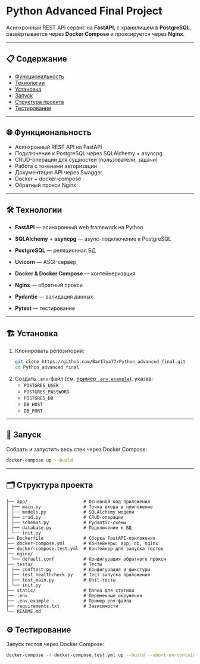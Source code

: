 # Python Advanced Final Project

Асинхронный REST API сервис на **FastAPI**, с хранилищем в **PostgreSQL**, развёртывается через **Docker Compose** и проксируется через **Nginx**.

---

## 📋 Содержание

- [Функциональность](#functional)
- [Технологии](#technologies)
- [Установка](#installation)
- [Запуск](#run)
- [Структура проекта](#structure)
- [Тестирование](#testing)

---

## 🌐 Функциональность<a id="functional"></a>

- Асинхронный REST API на FastAPI
- Подключение к PostgreSQL через SQLAlchemy + asyncpg
- CRUD-операции для сущностей (пользователи, задачи)
- Работа с токенами авторизации
- Документация API через Swagger
- Docker + docker-compose
- Обратный прокси Nginx

---

## 🛠️ Технологии <a id="technologies"></a>

- **FastAPI** — асинхронный web framework на Python
- **SQLAlchemy** + **asyncpg** — async-подключение к PostgreSQL
- **PostgreSQL** — реляционная БД
- **Uvicorn** — ASGI-сервер
- **Docker & Docker Compose** — контейнеризация
- **Nginx** — обратный прокси
- **Pydantic** — валидация данных
- **Pytest** — тестирование

  [//]: # (- **pytest** + **pytest-asyncio** — тестирование)

---

## 🏗️ Установка <a id="installation"></a>

1. Клонировать репозиторий:
    ```bash
    git clone https://github.com/BarIlya77/Python_advanced_final.git
    cd Python_advanced_final
    ```
2. Создать `.env`-файл (см. [пример `.env.example`](./.env.example)), указав:
    - `POSTGRES_USER`
    - `POSTGRES_PASSWORD`
    - `POSTGRES_DB`
    - `DB_HOST`
    - `DB_PORT`

---

## 🚀 Запуск <a id="run"></a>

Собрать и запустить весь стек через Docker Compose:
```bash
docker-compose up --build
```

---

## 🗂️ Структура проекта <a id="structure"></a>

```
├── app/                     # Основной код приложения
│ ├── main.py                # Точка входа в приложение
│ ├── models.py              # SQLAlchemy модели
│ ├── crud.py                # CRUD-операции
│ ├── schemas.py             # Pydantic-схемы
│ ├── database.py            # Подключение к БД
│ └── init.py
├── Dockerfile               # Сборка FastAPI-приложения
├── docker-compose.yml       # Контейнеры: app, db, nginx
├── docker-compose.test.yml  # Контейнер для запуска тестов
├── nginx/
│ └── default.conf           # Конфигурация обратного прокси
├── tests/                   # Тесты
│ ├── conftest.py            # Конфигурация и фикстуры
│ ├── test_healthcheck.py    # Тест запуска приложения
│ ├── test_main.py           # Unit-тесты
│ └── init.py
├── static/                  # Папка для статики
├── .env                     # Переменные окружения
├── .env.example             # Пример env-файла
├── requirements.txt         # Зависимости
└── README.md
```

## ⚙️ Тестирование <a id="testing"></a>

Запуск тестов через Docker Compose:
```bash
docker-compose -f docker-compose.test.yml up --build --abort-on-container-exit
```

